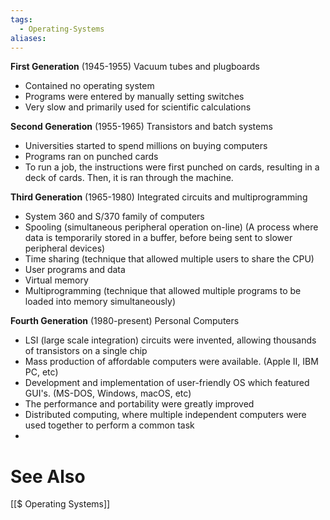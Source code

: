 ```yaml
---
tags:
  - Operating-Systems
aliases:
---
```

**First Generation** (1945-1955)
Vacuum tubes and plugboards
- Contained no operating system
- Programs were entered by manually setting switches
- Very slow and primarily used for scientific calculations

**Second Generation** (1955-1965)
Transistors and batch systems
- Universities started to spend millions on buying computers
- Programs ran on punched cards
- To run a job, the instructions were first punched on cards, resulting in a deck of cards. Then, it is ran through the machine.

**Third Generation** (1965-1980)
Integrated circuits and multiprogramming
- System 360 and S/370 family of computers
- Spooling (simultaneous peripheral operation on-line) (A process where data is temporarily stored in a buffer, before being sent to slower peripheral devices)
- Time sharing (technique that allowed multiple users to share the CPU)
- User programs and data
- Virtual memory
- Multiprogramming (technique that allowed multiple programs to be loaded into memory simultaneously)

**Fourth Generation** (1980-present)
Personal Computers
- LSI (large scale integration) circuits were invented, allowing thousands of transistors on a single chip
- Mass production of affordable computers were available. (Apple II, IBM PC, etc)
- Development and implementation of user-friendly OS which featured GUI's. (MS-DOS, Windows, macOS, etc)
- The performance and portability were greatly improved
- Distributed computing, where multiple independent computers were used together to perform a common task
- 


# See Also
[[$ Operating Systems]]